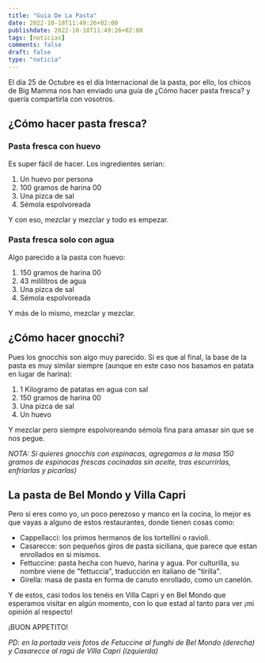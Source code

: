 ```yaml
---
title: "Guia De La Pasta"
date: 2022-10-18T11:49:26+02:00
publishdate: 2022-10-18T11:49:26+02:00
tags: [noticias]
comments: false
draft: false
type: "noticia"
---
```

El día 25 de Octubre es el día Internacional de la pasta, por ello, los chicos de Big Mamma nos han enviado una guía de ¿Cómo hacer pasta fresca? y quería compartirla con vosotros.

## ¿Cómo hacer pasta fresca?

### Pasta fresca con huevo

Es super fácil de hacer. Los ingredientes serían:
1. Un huevo por persona
2. 100 gramos de harina 00
3. Una pizca de sal
4. Sémola espolvoreada

Y con eso, mezclar y mezclar y todo es empezar.

### Pasta fresca solo con agua

Algo parecido a la pasta con huevo:
1. 150 gramos de harina 00
2. 43 mililítros de agua
3. Una pizca de sal
4. Sémola espolvoreada

Y más de lo mismo, mezclar y mezclar.

## ¿Cómo hacer gnocchi?

Pues los gnocchis son algo muy parecido. Si es que al final, la base de la pasta es muy similar siempre (aunque en este caso nos basamos en patata en lugar de harina):

1. 1 Kilogramo de patatas en agua con sal
2. 150 gramos de harina 00
3. Una pizca de sal
4. Un huevo

Y mezclar pero siempre espolvoreando sémola fina para amasar sin que se nos pegue.

*NOTA: Si quieres gnocchis con espinacas, agregamos a la masa 150 gramos de espinacas frescas cocinadas sin aceite, tras escurrirlas, enfriarlas y picarlas)*

## La pasta de Bel Mondo y Villa Capri

Pero si eres como yo, un poco perezoso y manco en la cocina, lo mejor es que vayas a alguno de estos restaurantes, donde tienen cosas como:

* Cappellacci: los primos hermanos de los tortellini o ravioli.
* Casarecce: son pequeños giros de pasta siciliana, que parece que estan enrollados en si mismos.
* Fettuccine: pasta hecha con huevo, harina y agua. Por culturilla, su nombre viene de "fettuccia", traducción en italiano de "tirilla".
* Girella: masa de pasta en forma de canuto enrollado, como un canelón.

Y de estos, casi todos los tenéis en Villa Capri y en Bel Mondo que esperamos visitar en algún momento, con lo que estad al tanto para ver ¡mi opinión al respecto!

¡BUON APPETITO!

*PD: en la portada veis fotos de Fetuccine al funghi de Bel Mondo (derecha) y Casarecce al ragú de Villa Capri (izquierda)*